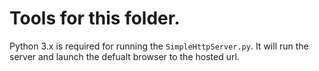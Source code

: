 # Tools for this folder.
Python 3.x is required for running the `SimpleHttpServer.py`. It will run the server and launch the defualt browser to the hosted url.